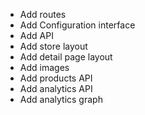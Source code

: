 - Add routes
- Add Configuration interface
- Add API
- Add store layout
- Add detail page layout
- Add images
- Add products API
- Add analytics API
- Add analytics graph
